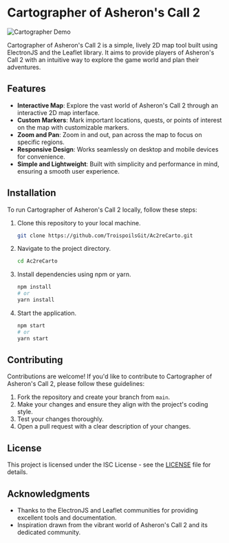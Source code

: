 # Cartographer of Asheron's Call 2

![Cartographer Demo](demo.gif)

Cartographer of Asheron's Call 2 is a simple, lively 2D map tool built using ElectronJS and the Leaflet library. It aims to provide players of Asheron's Call 2 with an intuitive way to explore the game world and plan their adventures.

## Features

- **Interactive Map**: Explore the vast world of Asheron's Call 2 through an interactive 2D map interface.
- **Custom Markers**: Mark important locations, quests, or points of interest on the map with customizable markers.
- **Zoom and Pan**: Zoom in and out, pan across the map to focus on specific regions.
- **Responsive Design**: Works seamlessly on desktop and mobile devices for convenience.
- **Simple and Lightweight**: Built with simplicity and performance in mind, ensuring a smooth user experience.

## Installation

To run Cartographer of Asheron's Call 2 locally, follow these steps:

1. Clone this repository to your local machine.
   ```bash
   git clone https://github.com/TroispoilsGit/Ac2reCarto.git
   ```

2. Navigate to the project directory.
   ```bash
   cd Ac2reCarto
   ```

3. Install dependencies using npm or yarn.
   ```bash
   npm install
   # or
   yarn install
   ```

4. Start the application.
   ```bash
   npm start
   # or
   yarn start
   ```

## Contributing

Contributions are welcome! If you'd like to contribute to Cartographer of Asheron's Call 2, please follow these guidelines:

1. Fork the repository and create your branch from `main`.
2. Make your changes and ensure they align with the project's coding style.
3. Test your changes thoroughly.
4. Open a pull request with a clear description of your changes.

## License

This project is licensed under the ISC License - see the [LICENSE](https://www.isc.org/licenses/) file for details.

## Acknowledgments

- Thanks to the ElectronJS and Leaflet communities for providing excellent tools and documentation.
- Inspiration drawn from the vibrant world of Asheron's Call 2 and its dedicated community.
